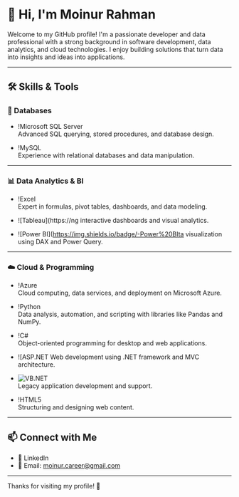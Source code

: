 # 👋 Hi, I'm Moinur Rahman

Welcome to my GitHub profile! I'm a passionate developer and data professional with a strong background in software development, data analytics, and cloud technologies. I enjoy building solutions that turn data into insights and ideas into applications.

---

## 🛠️ Skills & Tools

### 💾 Databases
- !Microsoft SQL Server  
  Advanced SQL querying, stored procedures, and database design.

- !MySQL  
  Experience with relational databases and data manipulation.

---

### 📊 Data Analytics & BI
- !Excel  
  Expert in formulas, pivot tables, dashboards, and data modeling.

- ![Tableau](https://ng interactive dashboards and visual analytics.

- ![Power BI](https://img.shields.io/badge/-Power%20BIta visualization using DAX and Power Query.

---

### ☁️ Cloud & Programming
- !Azure  
  Cloud computing, data services, and deployment on Microsoft Azure.

- !Python  
  Data analysis, automation, and scripting with libraries like Pandas and NumPy.

- !C#  
  Object-oriented programming for desktop and web applications.

- ![ASP.NET 
  Web development using .NET framework and MVC architecture.

- ![VB.NET](https://img.shields.io/badge/-VB.NET-512BD4?style=flat-square&logo=.net&logoColor=white)  
  Legacy application development and support.

- !HTML5  
  Structuring and designing web content.

---

## 📫 Connect with Me

- 💼 LinkedIn
- 📧 Email: moinur.career@gmail.com

---

Thanks for visiting my profile! 🚀
